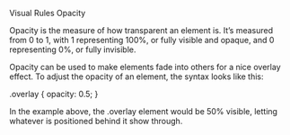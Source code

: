 Visual Rules
Opacity

Opacity is the measure of how transparent an element is. It’s measured from 0 to 1, with 1 representing 100%, or fully visible and opaque, and 0 representing 0%, or fully invisible.

Opacity can be used to make elements fade into others for a nice overlay effect. To adjust the opacity of an element, the syntax looks like this:

.overlay {
  opacity: 0.5;
}

In the example above, the .overlay element would be 50% visible, letting whatever is positioned behind it show through.
